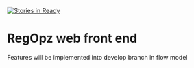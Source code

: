 [![Stories in Ready](https://badge.waffle.io/RegOpz/RegOpzWebApp.png?label=ready&title=Ready)](https://waffle.io/RegOpz/RegOpzWebApp)
# RegOpz web front end
Features will be implemented into develop branch in flow model
